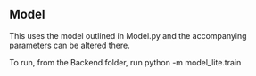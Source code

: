## Model

This uses the model outlined in Model.py and the accompanying parameters can be altered there. 

To run, from the Backend folder, run python -m model_lite.train
